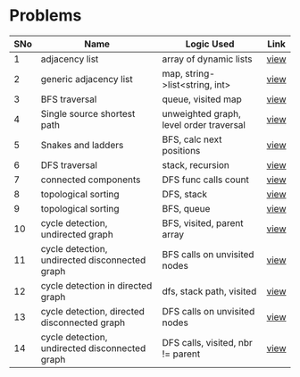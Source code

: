 # Problems

SNo | Name | Logic Used | Link |
----|------|------------|------|
1 | adjacency list | array of dynamic lists | [view](adjacency_list.cpp)
2 | generic adjacency list | map, string->list<string, int> | [view](adjacency_list_generic.cpp)
3 | BFS traversal | queue, visited map | [view](BFS_traversal.cpp)   
4 | Single source shortest path | unweighted graph, level order traversal | [view](single_source_shortest_path.cpp)
5 | Snakes and ladders | BFS, calc next positions | [view](snakes_ladder.cpp)
6 | DFS traversal | stack, recursion | [view](DFS_traversal.cpp)
7 | connected components | DFS func calls count | [view](connected_components.cpp)
8 | topological sorting | DFS, stack | [view](topological_sort_dfs.cpp)
9 | topological sorting | BFS, queue | [view](topological_sort_bfs.cpp)
10 | cycle detection, undirected graph | BFS, visited, parent array | [view](undirected_graph_tree.cpp)
11 | cycle detection, undirected disconnected graph | BFS calls on unvisited nodes | [view](cycle_undirected_components.cpp)
12 | cycle detection in directed graph | dfs, stack path, visited | [view](cycle_detection_directed_dfs.cpp)
13 | cycle detection, directed disconnected graph | DFS calls on unvisited nodes | [view](cycle_directed_components.cpp)
14 | cycle detection, undirected disconnected graph | DFS calls, visited, nbr != parent | [view](cycle_detection_dfs.cpp)